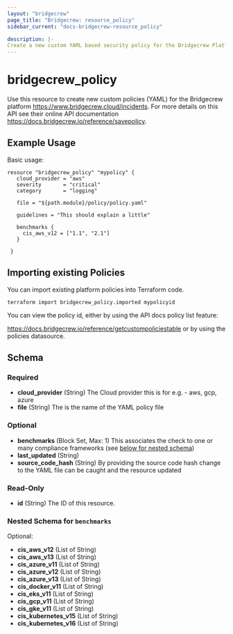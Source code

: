 ```yaml
---
layout: "bridgecrew"
page_title: "Bridgecrew: resource_policy"
sidebar_current: "docs-bridgecrew-resource_policy"

description: |-
Create a new custom YAML based security policy for the Bridgecrew Platform
---
```


# bridgecrew_policy

Use this resource to create new custom policies (YAML) for the Bridgecrew platform <https://www.bridgecrew.cloud/incidents>.
For more details on this API see their online API documentation <https://docs.bridgecrew.io/reference/savepolicy>.





## Example Usage

Basic usage:

```hcl
resource "bridgecrew_policy" "mypolicy" {
   cloud_provider = "aws"
   severity       = "critical"
   category       = "logging"

   file = "${path.module}/policy/policy.yaml"

   guidelines = "This should explain a little"

   benchmarks {
     cis_aws_v12 = ["1.1", "2.1"]
   }

 }
```

## Importing existing Policies

You can import existing platform policies into Terraform code.

```
terraform import bridgecrew_policy.imported mypolicyid
```

You can view the policy id, either by using the API docs policy list feature:

<https://docs.bridgecrew.io/reference/getcustompoliciestable> or by using the policies datasource.

<!-- schema generated by tfplugindocs -->
## Schema

### Required

- **cloud_provider** (String) The Cloud provider this is for e.g. - aws, gcp, azure
- **file** (String) The is the name of the YAML policy file

### Optional

- **benchmarks** (Block Set, Max: 1) This associates the check to one or many compliance frameworks (see [below for nested schema](#nestedblock--benchmarks))
- **last_updated** (String)
- **source_code_hash** (String) By providing the source code hash change to the YAML file can be caught and the resource updated

### Read-Only

- **id** (String) The ID of this resource.

<a id="nestedblock--benchmarks"></a>
### Nested Schema for `benchmarks`

Optional:

- **cis_aws_v12** (List of String)
- **cis_aws_v13** (List of String)
- **cis_azure_v11** (List of String)
- **cis_azure_v12** (List of String)
- **cis_azure_v13** (List of String)
- **cis_docker_v11** (List of String)
- **cis_eks_v11** (List of String)
- **cis_gcp_v11** (List of String)
- **cis_gke_v11** (List of String)
- **cis_kubernetes_v15** (List of String)
- **cis_kubernetes_v16** (List of String)
